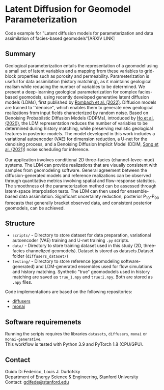 # Latent Diffusion for Geomodel Parameterization

Code example for "Latent diffusion models for parameterization and data assimilation of facies-based geomodels"[ARXIV LINK]

## Summary
Geological parameterization entails the representation of a geomodel using a small set of latent variables and a mapping from these variables to grid-block properties such as porosity and permeability. Parameterization is useful for data assimilation (history matching), as it maintains geological realism while reducing the number of variables to be determined. We present a deep-learning geological parameterization for complex facies-based geomodels, using recently developed generative latent diffusion models (LDMs), first published by [Rombach et al. (2022)](https://arxiv.org/abs/2112.10752). Diffusion models are trained to ''denoise'', which enables them to generate new geological realizations from input fields characterized by random noise. Based on Denoising Probabilstic Diffusion Models (DDPMs), introduced by [Ho et al. (2020)](https://arxiv.org/abs/2006.11239), the LDM representation reduces the number of variables to be determined during history matching, while preserving realistic geological features in posterior models. The model developed in this work includes a variational autoencoder (VAE) for dimension reduction, a U-net for the denoising process, and a Denoising Diffusion Implicit Model (DDIM, [Song et al. (2021)](https://arxiv.org/abs/2010.02502)) noise scheduling for inference.
\
\
Our application involves conditional 2D three-facies (channel-levee-mud) systems. The LDM can provide realizations that are visually consistent with samples from geomodeling software. General agreement between the diffusion-generated models and reference realizations can be observed through quantitative metrics involving spatial and flow-response statistics. The smoothness of the parameterization method can be assessed through latent-space interpolation tests. The LDM can then used for ensemble-based data assimilation. Significant uncertainty reduction, posterior P<sub>10</sub>-P<sub>90</sub> forecasts that generally bracket observed data, and consistent posterior geomodels, can be achieved.

## Structure
- `scripts/` - Directory to store dataset for data preparation, variational autoencoder (VAE) training and U-net training `.py` scripts.
- `data/` - Directory to store training dataset used in this study (2D, three-facies channelized geomodels). Dataset is stored as datasets.Dataset folder (`diffusers_dataset/`) 
- `testing/` - Directory to store reference (geomodeling software-generated) and LDM-generated ensembles used for flow simulations and history matching. Synthetic "true" geomododels used in history matching are saved as `true_1.npy` and `true:2.npy`. Both are stored as `.npy` files.

Code implementations are based on the following repositories:
- [diffusers](https://github.com/huggingface/diffusers/)
- [monai](https://github.com/Project-MONAI/tutorials/tree/main/generative)

## Software requiremenets
Running the scripts requires the libraries `datasets`,  `diffusers`,  `monai` or  `monai-generative`.
\
This workflow is tested with Python 3.9 and PyTorch 1.8 (CPU/GPU).

## Contact
Guido Di Federico, Louis J. Durlofsky  
Department of Energy Science & Engineering, Stanford University 
\
Contact: gdifede@stanford.edu

